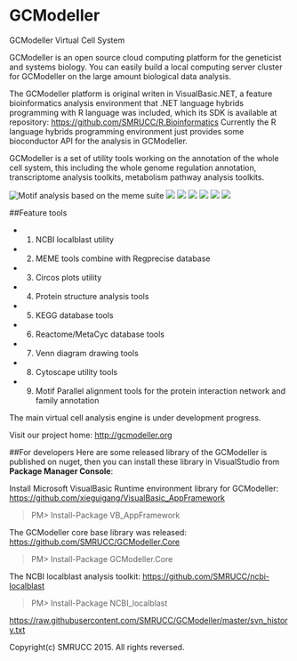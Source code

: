 # GCModeller
GCModeller Virtual Cell System

GCModeller is an open source cloud computing platform for the geneticist and systems biology. You can easily build a local computing server cluster for GCModeller on the large amount biological data analysis. 

The GCModeller platform is original writen in VisualBasic.NET, a feature bioinformatics analysis environment that .NET language hybrids programming with R language was included, which its SDK is available at repository:
https://github.com/SMRUCC/R.Bioinformatics
Currently the R language hybrids programming environment just provides some bioconductor API for the analysis in GCModeller.

GCModeller is a set of utility tools working on the annotation of the whole cell system, this including the whole genome regulation annotation, transcriptome analysis toolkits, metabolism pathway analysis toolkits.

![Motif analysis based on the meme suite](http://gcmodeller.org/library/assets/TomQuery-example.png)
![](https://raw.githubusercontent.com/SMRUCC/GCModeller/master/2016-05-17.png)
![](https://raw.githubusercontent.com/SMRUCC/GCModeller/master/images/FUR-lightbox.png)
![](https://raw.githubusercontent.com/SMRUCC/GCModeller/master/images/Xanthomonas_oryzae_oryzicola_BLS256_uid16740-lightbox.png)
![](https://raw.githubusercontent.com/SMRUCC/GCModeller/master/images/pXOCGX01-lightbox.png)
![](https://raw.githubusercontent.com/SMRUCC/GCModeller/master/images/phenotypic-bTree-lightbox.png)
![](https://raw.githubusercontent.com/SMRUCC/GCModeller/master/images/pxocgx01_blastx-lightbox.png)

##Feature tools
*  1. NCBI localblast utility
*  2. MEME tools combine with Regprecise database
*  3. Circos plots utility
*  4. Protein structure analysis tools
*  5. KEGG database tools
*  6. Reactome/MetaCyc database tools
*  7. Venn diagram drawing tools
*  8. Cytoscape utility tools
*  9. Motif Parallel alignment tools for the protein interaction network and family annotation

The main virtual cell analysis engine is under development progress.

Visit our project home:
http://gcmodeller.org


##For developers
Here are some released library of the GCModeller is published on nuget, then you can install these library in VisualStudio from **Package Manager Console**:

Install Microsoft VisualBasic Runtime environment library for GCModeller:
https://github.com/xieguigang/VisualBasic_AppFramework
>PM>  Install-Package VB_AppFramework

The GCModeller core base library was released:
https://github.com/SMRUCC/GCModeller.Core
>PM>  Install-Package GCModeller.Core

The NCBI localblast analysis toolkit:
https://github.com/SMRUCC/ncbi-localblast
>PM>  Install-Package NCBI_localblast

https://raw.githubusercontent.com/SMRUCC/GCModeller/master/svn_history.txt

Copyright(c) SMRUCC 2015. All rights reversed.
